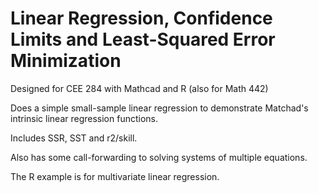 # Linear Regression, Confidence Limits and Least-Squared Error Minimization

Designed for CEE 284 with Mathcad and R (also for Math 442)

Does a simple small-sample linear regression to demonstrate Matchad's intrinsic linear regression functions.

Includes SSR, SST and r2/skill.

Also has some call-forwarding to solving systems of multiple equations.

The R example is for multivariate linear regression. 
